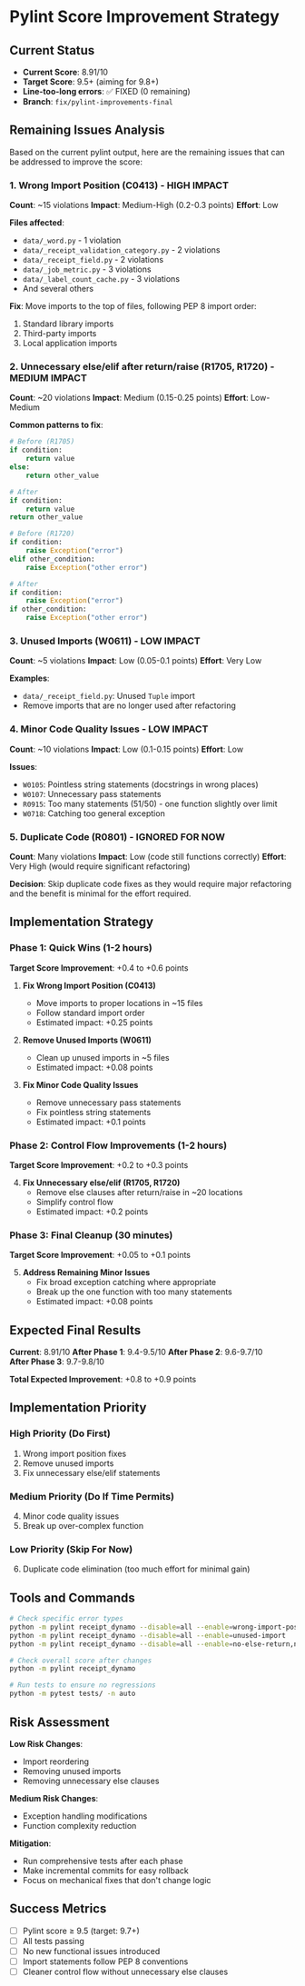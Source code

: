 # Pylint Score Improvement Strategy

## Current Status
- **Current Score**: 8.91/10 
- **Target Score**: 9.5+ (aiming for 9.8+)
- **Line-too-long errors**: ✅ FIXED (0 remaining)
- **Branch**: `fix/pylint-improvements-final`

## Remaining Issues Analysis

Based on the current pylint output, here are the remaining issues that can be addressed to improve the score:

### 1. Wrong Import Position (C0413) - HIGH IMPACT
**Count**: ~15 violations
**Impact**: Medium-High (0.2-0.3 points)
**Effort**: Low

**Files affected**:
- `data/_word.py` - 1 violation
- `data/_receipt_validation_category.py` - 2 violations  
- `data/_receipt_field.py` - 2 violations
- `data/_job_metric.py` - 3 violations
- `data/_label_count_cache.py` - 3 violations
- And several others

**Fix**: Move imports to the top of files, following PEP 8 import order:
1. Standard library imports
2. Third-party imports  
3. Local application imports

### 2. Unnecessary else/elif after return/raise (R1705, R1720) - MEDIUM IMPACT
**Count**: ~20 violations
**Impact**: Medium (0.15-0.25 points)
**Effort**: Low-Medium

**Common patterns to fix**:
```python
# Before (R1705)
if condition:
    return value
else:
    return other_value

# After  
if condition:
    return value
return other_value

# Before (R1720)
if condition:
    raise Exception("error")
elif other_condition:
    raise Exception("other error")

# After
if condition:
    raise Exception("error")
if other_condition:
    raise Exception("other error")
```

### 3. Unused Imports (W0611) - LOW IMPACT
**Count**: ~5 violations
**Impact**: Low (0.05-0.1 points)
**Effort**: Very Low

**Examples**:
- `data/_receipt_field.py`: Unused `Tuple` import
- Remove imports that are no longer used after refactoring

### 4. Minor Code Quality Issues - LOW IMPACT
**Count**: ~10 violations
**Impact**: Low (0.1-0.15 points)
**Effort**: Low

**Issues**:
- `W0105`: Pointless string statements (docstrings in wrong places)
- `W0107`: Unnecessary pass statements
- `R0915`: Too many statements (51/50) - one function slightly over limit
- `W0718`: Catching too general exception

### 5. Duplicate Code (R0801) - IGNORED FOR NOW
**Count**: Many violations
**Impact**: Low (code still functions correctly)
**Effort**: Very High (would require significant refactoring)

**Decision**: Skip duplicate code fixes as they would require major refactoring and the benefit is minimal for the effort required.

## Implementation Strategy

### Phase 1: Quick Wins (1-2 hours)
**Target Score Improvement**: +0.4 to +0.6 points

1. **Fix Wrong Import Position (C0413)**
   - Move imports to proper locations in ~15 files
   - Follow standard import order
   - Estimated impact: +0.25 points

2. **Remove Unused Imports (W0611)**
   - Clean up unused imports in ~5 files
   - Estimated impact: +0.08 points

3. **Fix Minor Code Quality Issues**
   - Remove unnecessary pass statements
   - Fix pointless string statements
   - Estimated impact: +0.1 points

### Phase 2: Control Flow Improvements (1-2 hours)  
**Target Score Improvement**: +0.2 to +0.3 points

4. **Fix Unnecessary else/elif (R1705, R1720)**
   - Remove else clauses after return/raise in ~20 locations
   - Simplify control flow
   - Estimated impact: +0.2 points

### Phase 3: Final Cleanup (30 minutes)
**Target Score Improvement**: +0.05 to +0.1 points

5. **Address Remaining Minor Issues**
   - Fix broad exception catching where appropriate
   - Break up the one function with too many statements
   - Estimated impact: +0.08 points

## Expected Final Results

**Current**: 8.91/10
**After Phase 1**: 9.4-9.5/10
**After Phase 2**: 9.6-9.7/10  
**After Phase 3**: 9.7-9.8/10

**Total Expected Improvement**: +0.8 to +0.9 points

## Implementation Priority

### High Priority (Do First)
1. Wrong import position fixes
2. Remove unused imports
3. Fix unnecessary else/elif statements

### Medium Priority (Do If Time Permits)
4. Minor code quality issues
5. Break up over-complex function

### Low Priority (Skip For Now)
6. Duplicate code elimination (too much effort for minimal gain)

## Tools and Commands

```bash
# Check specific error types
python -m pylint receipt_dynamo --disable=all --enable=wrong-import-position
python -m pylint receipt_dynamo --disable=all --enable=unused-import
python -m pylint receipt_dynamo --disable=all --enable=no-else-return,no-else-raise

# Check overall score after changes
python -m pylint receipt_dynamo

# Run tests to ensure no regressions
python -m pytest tests/ -n auto
```

## Risk Assessment

**Low Risk Changes**:
- Import reordering
- Removing unused imports  
- Removing unnecessary else clauses

**Medium Risk Changes**:
- Exception handling modifications
- Function complexity reduction

**Mitigation**:
- Run comprehensive tests after each phase
- Make incremental commits for easy rollback
- Focus on mechanical fixes that don't change logic

## Success Metrics

- [ ] Pylint score ≥ 9.5 (target: 9.7+)
- [ ] All tests passing
- [ ] No new functional issues introduced
- [ ] Import statements follow PEP 8 conventions
- [ ] Cleaner control flow without unnecessary else clauses